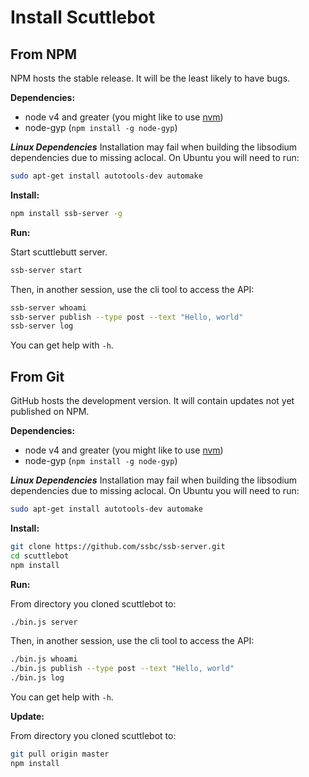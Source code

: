 # Install Scuttlebot

## From NPM

NPM hosts the stable release.
It will be the least likely to have bugs.

**Dependencies:**

 - node v4 and greater (you might like to use [nvm](https://github.com/creationix/nvm))
 - node-gyp (```npm install -g node-gyp```)
 
***Linux Dependencies***
Installation may fail when building the libsodium dependencies due to missing aclocal. On Ubuntu you will need to run:
 
```bash
sudo apt-get install autotools-dev automake
```

**Install:**

```bash
npm install ssb-server -g
```

**Run:**

Start scuttlebutt server.

```bash
ssb-server start
```

Then, in another session, use the cli tool to access the API:

```bash
ssb-server whoami
ssb-server publish --type post --text "Hello, world"
ssb-server log
```

You can get help with `-h`.


## From Git

GitHub hosts the development version.
It will contain updates not yet published on NPM.

**Dependencies:**

 - node v4 and greater (you might like to use [nvm](https://github.com/creationix/nvm))
 - node-gyp (```npm install -g node-gyp```)
 
***Linux Dependencies***
Installation may fail when building the libsodium dependencies due to missing aclocal. On Ubuntu you will need to run:
 
```bash
sudo apt-get install autotools-dev automake
```

**Install:**

```bash
git clone https://github.com/ssbc/ssb-server.git
cd scuttlebot
npm install
```

**Run:**

From directory you cloned scuttlebot to:

```bash
./bin.js server
```

Then, in another session, use the cli tool to access the API:

```bash
./bin.js whoami
./bin.js publish --type post --text "Hello, world"
./bin.js log
```

You can get help with `-h`.

**Update:**

From directory you cloned scuttlebot to:

```bash
git pull origin master
npm install
```

